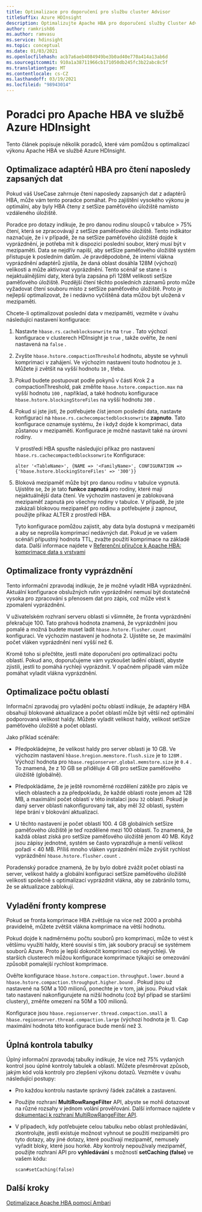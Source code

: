 ```yaml
---
title: Optimalizace pro doporučení pro službu cluster Advisor
titleSuffix: Azure HDInsight
description: Optimalizujte Apache HBA pro doporučení služby Cluster Advisor ve službě Azure HDInsight.
author: ramkrish86
ms.author: ramvasu
ms.service: hdinsight
ms.topic: conceptual
ms.date: 01/03/2021
ms.openlocfilehash: acb7a6aeb4084949be3b0ad40e770a414a13ab6d
ms.sourcegitcommit: 910a1a38711966cb171050db245fc3b22abc8c5f
ms.translationtype: MT
ms.contentlocale: cs-CZ
ms.lasthandoff: 03/19/2021
ms.locfileid: "98943014"
---
```

# <a name="apache-hbase-advisories-in-azure-hdinsight"></a>Poradci pro Apache HBA ve službě Azure HDInsight

Tento článek popisuje několik poradců, které vám pomůžou s optimalizací výkonu Apache HBA ve službě Azure HDInsight. 

## <a name="optimize-hbase-to-read-most-recently-written-data"></a>Optimalizace adaptérů HBA pro čtení naposledy zapsaných dat

Pokud váš UseCase zahrnuje čtení naposledy zapsaných dat z adaptérů HBA, může vám tento poradce pomáhat. Pro zajištění vysokého výkonu je optimální, aby byly HBA čteny z setSize paměťového úložiště namísto vzdáleného úložiště.

Poradce pro dotazy indikuje, že pro danou rodinu sloupců v tabulce > 75% čtení, která se zpracovávají z setSize paměťového úložiště. Tento indikátor naznačuje, že i v případě, že na setSize paměťového úložiště dojde k vyprázdnění, je potřeba mít k dispozici poslední soubor, který musí být v mezipaměti. Data se nejdřív napíší, aby setSize paměťového úložiště systém přistupuje k posledním datům. Je pravděpodobné, že interní vlákna vyprázdnění adaptérů zjistila, že daná oblast dosáhla 128M (výchozí) velikosti a může aktivovat vyprázdnění. Tento scénář se stane i s nejaktuálnějšími daty, která byla zapsána při 128M velikosti setSize paměťového úložiště. Pozdější čtení těchto posledních záznamů proto může vyžadovat čtení souboru místo z setSize paměťového úložiště. Proto je nejlepší optimalizovat, že i nedávno vyčištěná data můžou být uložená v mezipaměti.

Chcete-li optimalizovat poslední data v mezipaměti, vezměte v úvahu následující nastavení konfigurace:

1. Nastavte `hbase.rs.cacheblocksonwrite` na `true` . Tato výchozí konfigurace v clusterech HDInsight je `true` , takže ověřte, že není nastavená na `false` .

2. Zvyšte `hbase.hstore.compactionThreshold` hodnotu, abyste se vyhnuli komprimaci v zahájení. Ve výchozím nastavení touto hodnotou je `3`. Můžete ji zvětšit na vyšší hodnotu `10` , třeba.

3. Pokud budete postupovat podle pokynů v části Krok 2 a compactionThreshold, pak změňte `hbase.hstore.compaction.max` na vyšší hodnotu `100` , například, a také hodnotu konfigurace `hbase.hstore.blockingStoreFiles` na vyšší hodnotu `300` .

4. Pokud si jste jisti, že potřebujete číst jenom poslední data, nastavte konfiguraci na `hbase.rs.cachecompactedblocksonwrite` **zapnuto**. Tato konfigurace oznamuje systému, že i když dojde k komprimaci, data zůstanou v mezipaměti. Konfigurace je možné nastavit také na úrovni rodiny. 

   V prostředí HBA spusťte následující příkaz pro nastavení `hbase.rs.cachecompactedblocksonwrite` Konfigurace:
   
   ```
   alter '<TableName>', {NAME => '<FamilyName>', CONFIGURATION => {'hbase.hstore.blockingStoreFiles' => '300'}}
   ```

5. Bloková mezipaměť může být pro danou rodinu v tabulce vypnutá. Ujistěte se, že je tato **funkce zapnutá** pro rodiny, které mají nejaktuálnější data čtení. Ve výchozím nastavení je zablokovaná mezipaměť zapnutá pro všechny rodiny v tabulce. V případě, že jste zakázali blokovou mezipaměť pro rodinu a potřebujete ji zapnout, použijte příkaz ALTER z prostředí HBA.

   Tyto konfigurace pomůžou zajistit, aby data byla dostupná v mezipaměti a aby se neprošla komprimací nedávných dat. Pokud je ve vašem scénáři přípustný hodnota TTL, zvažte použití komprimace na základě data. Další informace najdete v [Referenční příručce k Apache HBA: komprimace data s vrstvami](https://hbase.apache.org/book.html#ops.date.tiered)  

## <a name="optimize-the-flush-queue"></a>Optimalizace fronty vyprázdnění

Tento informační zpravodaj indikuje, že je možné vyladit HBA vyprázdnění. Aktuální konfigurace obslužných rutin vyprázdnění nemusí být dostatečně vysoka pro zpracování s přenosem dat pro zápis, což může vést k zpomalení vyprázdnění.

V uživatelském rozhraní serveru oblasti si všimněte, že fronta vyprázdnění překračuje 100. Tato prahová hodnota znamená, že vyprázdnění jsou pomalé a možná budete muset ladit   `hbase.hstore.flusher.count` konfiguraci. Ve výchozím nastavení je hodnota 2. Ujistěte se, že maximální počet vláken vyprázdnění není vyšší než 6.

Kromě toho si přečtěte, jestli máte doporučení pro optimalizaci počtu oblastí. Pokud ano, doporučujeme vám vyzkoušet ladění oblastí, abyste zjistili, jestli to pomáhá rychleji vyprázdnit. V opačném případě vám může pomáhat vyladit vlákna vyprázdnění.

## <a name="region-count-tuning"></a>Optimalizace počtu oblastí

Informační zpravodaj pro vyladění počtu oblastí indikuje, že adaptéry HBA obsahují blokované aktualizace a počet oblastí může být větší než optimální podporovaná velikost haldy. Můžete vyladit velikost haldy, velikost setSize paměťového úložiště a počet oblastí.

Jako příklad scénáře:

- Předpokládejme, že velikost haldy pro server oblasti je 10 GB. Ve výchozím nastavení `hbase.hregion.memstore.flush.size` je to `128M` . Výchozí hodnota pro `hbase.regionserver.global.memstore.size` je `0.4` . To znamená, že z 10 GB se přiděluje 4 GB pro setSize paměťového úložiště (globálně).

- Předpokládáme, že je ještě rovnoměrné rozdělení zátěže pro zápis ve všech oblastech a za předpokladu, že každé oblasti roste jenom až 128 MB, a maximální počet oblastí v této instalaci jsou `32` oblasti. Pokud je daný server oblasti nakonfigurovaný tak, aby měl 32 oblastí, systém lépe brání v blokování aktualizací.

- U těchto nastavení je počet oblastí 100. 4 GB globálních setSize paměťového úložiště je teď rozdělené mezi 100 oblastí. To znamená, že každá oblast získá pro setSize paměťového úložiště jenom 40 MB. Když jsou zápisy jednotné, systém se často vyprazdňuje a menší velikost pořadí < 40 MB. Příliš mnoho vláken vyprázdnění může zvýšit rychlost vyprázdnění `hbase.hstore.flusher.count` .

Poradenský poradce znamená, že by bylo dobré zvážit počet oblastí na server, velikost haldy a globální konfiguraci setSize paměťového úložiště velikosti společně s optimalizací vyprázdnit vlákna, aby se zabránilo tomu, že se aktualizace zablokují.

## <a name="compaction-queue-tuning"></a>Vyladění fronty komprese

Pokud se fronta komprimace HBA zvětšuje na více než 2000 a probíhá pravidelně, můžete zvětšit vlákna komprimace na větší hodnotu.

Pokud dojde k nadměrnému počtu souborů pro komprimaci, může to vést k většímu využití haldy, které souvisí s tím, jak soubory pracují se systémem souborů Azure. Proto je lepší dokončit komprimaci co nejrychleji. Ve starších clusterech můžou konfigurace komprimace týkající se omezování způsobit pomalejší rychlost komprimace.

Ověřte konfigurace `hbase.hstore.compaction.throughput.lower.bound` a `hbase.hstore.compaction.throughput.higher.bound` . Pokud jsou už nastavené na 50M a 100 milionů, ponechte je v tom, jak jsou. Pokud však tato nastavení nakonfigurujete na nižší hodnotu (což byl případ se staršími clustery), změňte omezení na 50M a 100 milionů.

Konfigurace jsou `hbase.regionserver.thread.compaction.small` a `hbase.regionserver.thread.compaction.large` (výchozí hodnota je 1).
Cap maximální hodnota této konfigurace bude menší než 3.

## <a name="full-table-scan"></a>Úplná kontrola tabulky

Úplný informační zpravodaj tabulky indikuje, že více než 75% vydaných kontrol jsou úplné kontroly tabulek a oblastí. Můžete přesměrovat způsob, jakým kód volá kontroly pro zlepšení výkonu dotazů. Vezměte v úvahu následující postupy:

* Pro každou kontrolu nastavte správný řádek začátek a zastavení.

* Použijte rozhraní **MultiRowRangeFilter** API, abyste se mohli dotazovat na různé rozsahy v jednom volání prověřování. Další informace najdete v [dokumentaci k rozhraní MultiRowRangeFilter API](https://hbase.apache.org/2.1/apidocs/org/apache/hadoop/hbase/filter/MultiRowRangeFilter.html).

* V případech, kdy potřebujete celou tabulku nebo oblast prohledávání, zkontrolujte, jestli existuje možnost vyhnout se použití mezipaměti pro tyto dotazy, aby jiné dotazy, které používají mezipaměť, nemusely vyřadit bloky, které jsou horké. Aby kontroly nepoužívaly mezipaměť, použijte rozhraní API pro **vyhledávání** s možností **setCaching (false)** ve vašem kódu: 

   ```
   scan#setCaching(false)
   ```
   
## <a name="next-steps"></a>Další kroky

[Optimalizace Apache HBA pomocí Ambari](../optimize-hbase-ambari.md)
